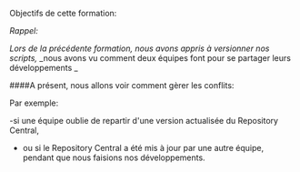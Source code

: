 
Objectifs de cette formation:

_Rappel:_

_Lors de la précédente formation,_
_nous avons appris à versionner nos scripts,_
_nous avons vu comment deux équipes font pour se partager leurs développements _
 
 


####A présent, nous allons voir comment gèrer les conflits: 

Par exemple:

-si une équipe oublie de repartir d'une version actualisée du Repository Central,

- ou si le Repository Central a été mis à jour par une autre équipe, pendant que nous faisions nos développements.

